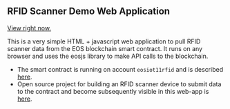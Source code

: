 ## RFID Scanner Demo Web Application

[View right now.](https://eosiot.github.io/rfid-html/)

This is a very simple HTML + javascript web application to pull RFID scanner data from the EOS blockchain smart contract.  It runs on any browser and uses the eosjs library to make API calls to the blockchain.

* The smart contract is running on account `eosiot11rfid` and is described [here](https://github.com/EOSIoT/rfid-contract).
* Open source project for building an RFID scanner device to submit data to the contract and become subsequently visible in this web-app is [here](https://github.com/EOSIoT/rfid-scanner-node).

